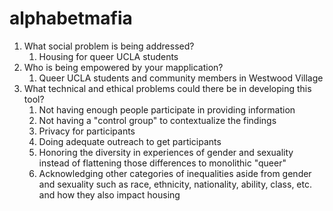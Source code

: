 # alphabetmafia
1. What social problem is being addressed?
    1. Housing for queer UCLA students
2. Who is being empowered by your mapplication?
    1. Queer UCLA students and community members in Westwood Village
3. What technical and ethical problems could there be in developing this tool?
    1. Not having enough people participate in providing information
    2. Not having a "control group" to contextualize the findings
    3. Privacy for participants
    4. Doing adequate outreach to get participants
    5. Honoring the diversity in experiences of gender and sexuality instead of flattening those differences to monolithic "queer"
    6. Acknowledging other categories of inequalities aside from gender and sexuality such as race, ethnicity, nationality, ability, class, etc. and how they also impact housing